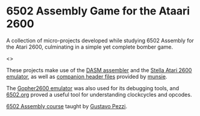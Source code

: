# 6502 Assembly Game for the Ataari 2600
A collection of micro-projects developed while studying 6502 Assembly for the Atari 2600, culminating in a simple yet complete bomber game.

<>

These projects make use of the [DASM assembler](https://dasm-assembler.github.io/) and the [Stella Atari 2600 emulator](https://stella-emu.github.io/), as well as [companion header files](https://github.com/munsie/dasm/tree/master/machines/atari2600) provided by [munsie](https://github.com/munsie).

The [Gopher2600 emulator](https://github.com/JetSetIlly/Gopher2600) was also used for its debugging tools, and [6502.org](http://www.6502.org/tutorials/6502opcodes.html) proved a useful tool for understanding clockcycles and opcodes.

[6502 Assembly course](https://www.udemy.com/course/programming-games-for-the-atari-2600/) taught by [Gustavo Pezzi](https://github.com/gustavopezzi).

